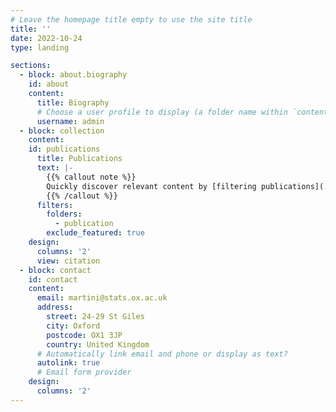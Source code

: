 ```yaml
---
# Leave the homepage title empty to use the site title
title: ''
date: 2022-10-24
type: landing

sections:
  - block: about.biography
    id: about
    content:
      title: Biography
      # Choose a user profile to display (a folder name within `content/authors/`)
      username: admin
  - block: collection
    content:
    id: publications
      title: Publications
      text: |-
        {{% callout note %}}
        Quickly discover relevant content by [filtering publications](./publication/).
        {{% /callout %}}
      filters:
        folders:
          - publication
        exclude_featured: true
    design:
      columns: '2'
      view: citation
  - block: contact
    id: contact
    content:
      email: martini@stats.ox.ac.uk
      address:
        street: 24-29 St Giles
        city: Oxford
        postcode: OX1 3JP
        country: United Kingdom
      # Automatically link email and phone or display as text?
      autolink: true
      # Email form provider
    design:
      columns: '2'
---
```

